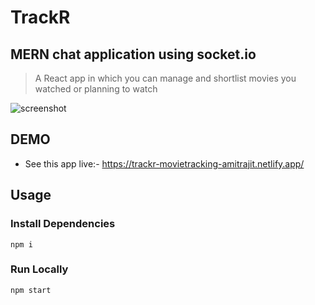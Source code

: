 # TrackR

## MERN chat application using socket.io

> A React app in which you can manage and shortlist movies you watched or planning to watch

![screenshot](https://github.com/AmitrajitDas/TrackR/blob/main/src/assets/Screenshot.png)

## DEMO

- See this app live:- https://trackr-movietracking-amitrajit.netlify.app/

## Usage

### Install Dependencies

```
npm i

```

### Run Locally

```
npm start

```
